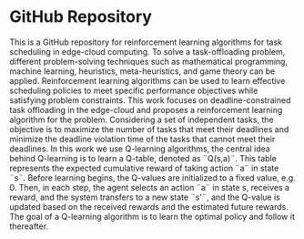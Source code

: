 # GitHub Repository
This is a GitHub repository for reinforcement learning algorithms for task scheduling in edge-cloud computing.
To solve a task-offloading problem, different problem-solving techniques such as mathematical programming, machine learning, heuristics, meta-heuristics, and game theory can be applied.
Reinforcement learning algorithms can be used to learn effective scheduling policies to meet specific performance objectives while satisfying problem constraints.
This work focuses on deadline-constrained task offloading in the edge-cloud and proposes a reinforcement learning algorithm for the problem.
Considering a set of independent tasks, the objective is to maximize the number of tasks that meet their deadlines and minimize the deadline violation time of the tasks that cannot meet their deadlines.
In this work we use Q-learning algorithms, the central idea behind Q-learning is to learn a Q-table, denoted as ¨Q(s,a)¨. This table represents the expected cumulative reward of taking action ¨a¨ in state ¨s¨. Before learning begins, the Q-values are initialized to a fixed value, e.g. 0. Then, in each step, the agent selects an action ¨a¨ in state s, receives a reward, and the system transfers to a new state ¨s'¨, and the Q-value is updated based on the received rewards and the estimated future rewards. The goal of a Q-learning algorithm is to learn the optimal policy and follow it thereafter.
